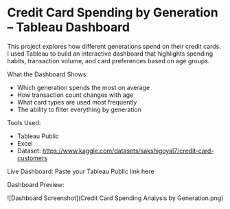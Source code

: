 # Credit Card Spending by Generation – Tableau Dashboard

This project explores how different generations spend on their credit cards. I used Tableau to build an interactive dashboard that highlights spending habits, transaction volume, and card preferences based on age groups.

What the Dashboard Shows:
- Which generation spends the most on average
- How transaction count changes with age
- What card types are used most frequently
- The ability to filter everything by generation

Tools Used:
- Tableau Public 
- Excel 
- Dataset: https://www.kaggle.com/datasets/sakshigoyal7/credit-card-customers

Live Dashboard:
Paste your Tableau Public link here

Dashboard Preview:

![Dashboard Screenshot](Credit Card Spending Analysis by Generation.png)
